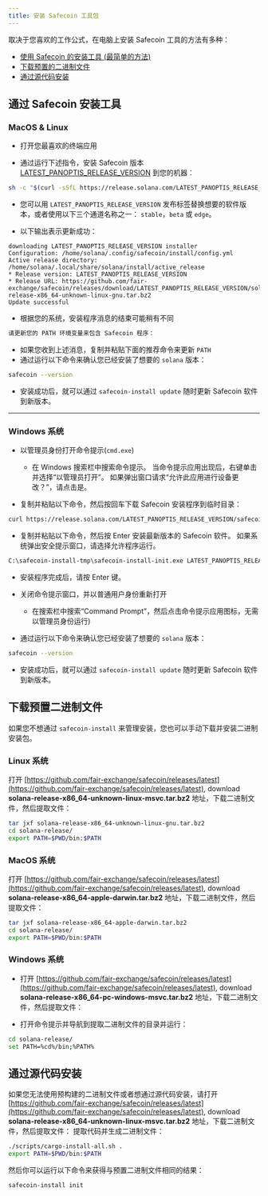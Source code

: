 ```yaml
---
title: 安装 Safecoin 工具包
---
```


取决于您喜欢的工作公式，在电脑上安装 Safecoin 工具的方法有多种：

- [使用 Safecoin 的安装工具 (最简单的方法)](#use-solanas-install-tool)
- [下载预置的二进制文件](#download-prebuilt-binaries)
- [通过源代码安装](#build-from-source)

## 通过 Safecoin 安装工具

### MacOS & Linux

- 打开您最喜欢的终端应用

- 通过运行下述指令，安装 Safecoin 版本[LATEST_PANOPTIS_RELEASE_VERSION](https://github.com/fair-exchange/safecoin/releases/tag/LATEST_PANOPTIS_RELEASE_VERSION) 到您的机器：

```bash
sh -c "$(curl -sSfL https://release.solana.com/LATEST_PANOPTIS_RELEASE_VERSION/install)"
```

- 您可以用 `LATEST_PANOPTIS_RELEASE_VERSION` 发布标签替换想要的软件版本，或者使用以下三个通道名称之一： `stable`，`beta` 或 `edge`。

- 以下输出表示更新成功：

```text
downloading LATEST_PANOPTIS_RELEASE_VERSION installer
Configuration: /home/solana/.config/safecoin/install/config.yml
Active release directory: /home/solana/.local/share/solana/install/active_release
* Release version: LATEST_PANOPTIS_RELEASE_VERSION
* Release URL: https://github.com/fair-exchange/safecoin/releases/download/LATEST_PANOPTIS_RELEASE_VERSION/solana-release-x86_64-unknown-linux-gnu.tar.bz2
Update successful
```

- 根据您的系统，安装程序消息的结束可能稍有不同

```bash
请更新您的 PATH 环境变量来包含 Safecoin 程序：
```

- 如果您收到上述消息，复制并粘贴下面的推荐命令来更新 `PATH`
- 通过运行以下命令来确认您已经安装了想要的 `solana` 版本：

```bash
safecoin --version
```

- 安装成功后，就可以通过 `safecoin-install update` 随时更新 Safecoin 软件到新版本。

---

### Windows 系统

- 以管理员身份打开命令提示(`cmd.exe`)

  - 在 Windows 搜索栏中搜索命令提示。 当命令提示应用出现后，右键单击并选择“以管理员打开”。 如果弹出窗口请求“允许此应用进行设备更改？”，请点击是。

- 复制并粘贴以下命令，然后按回车下载 Safecoin 安装程序到临时目录：

```bash
curl https://release.solana.com/LATEST_PANOPTIS_RELEASE_VERSION/safecoin-install-init-x86_64-pc-windows-msvc.exe --output C:\safecoin-install-tmp\safecoin-install-init.exe --create-dirs
```

- 复制并粘贴以下命令，然后按 Enter 安装最新版本的 Safecoin 软件。 如果系统弹出安全提示窗口，请选择允许程序运行。

```bash
C:\safecoin-install-tmp\safecoin-install-init.exe LATEST_PANOPTIS_RELEASE_VERSION
```

- 安装程序完成后，请按 Enter 键。

- 关闭命令提示窗口，并以普通用户身份重新打开
  - 在搜索栏中搜索“Command Prompt”，然后点击命令提示应用图标，无需以管理员身份运行)
- 通过运行以下命令来确认您已经安装了想要的 `solana` 版本：

```bash
safecoin --version
```

- 安装成功后，就可以通过 `safecoin-install update` 随时更新 Safecoin 软件到新版本。

## 下载预置二进制文件

如果您不想通过 `safecoin-install` 来管理安装，您也可以手动下载并安装二进制安装包。

### Linux 系统

打开 [https://github.com/fair-exchange/safecoin/releases/latest](https://github.com/fair-exchange/safecoin/releases/latest), download **solana-release-x86_64-unknown-linux-msvc.tar.bz2** 地址，下载二进制文件，然后提取文件：

```bash
tar jxf solana-release-x86_64-unknown-linux-gnu.tar.bz2
cd solana-release/
export PATH=$PWD/bin:$PATH
```

### MacOS 系统

打开 [https://github.com/fair-exchange/safecoin/releases/latest](https://github.com/fair-exchange/safecoin/releases/latest), download **solana-release-x86_64-apple-darwin.tar.bz2** 地址，下载二进制文件，然后提取文件：

```bash
tar jxf solana-release-x86_64-apple-darwin.tar.bz2
cd solana-release/
export PATH=$PWD/bin:$PATH
```

### Windows 系统

- 打开 [https://github.com/fair-exchange/safecoin/releases/latest](https://github.com/fair-exchange/safecoin/releases/latest), download **solana-release-x86_64-pc-windows-msvc.tar.bz2** 地址，下载二进制文件，然后提取文件：

- 打开命令提示并导航到提取二进制文件的目录并运行：

```bash
cd solana-release/
set PATH=%cd%/bin;%PATH%
```

## 通过源代码安装

如果您无法使用预构建的二进制文件或者想通过源代码安装，请打开 [https://github.com/fair-exchange/safecoin/releases/latest](https://github.com/fair-exchange/safecoin/releases/latest), download **solana-release-x86_64-unknown-linux-msvc.tar.bz2** 地址，下载二进制文件，然后提取文件： 提取代码并生成二进制文件：

```bash
./scripts/cargo-install-all.sh .
export PATH=$PWD/bin:$PATH
```

然后你可以运行以下命令来获得与预置二进制文件相同的结果：

```bash
safecoin-install init
```
